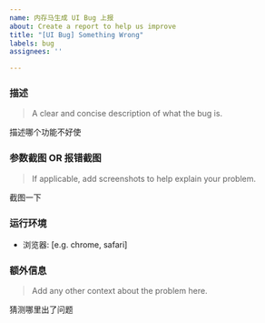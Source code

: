 ```yaml
---
name: 内存马生成 UI Bug 上报
about: Create a report to help us improve
title: "[UI Bug] Something Wrong"
labels: bug
assignees: ''

---
```


### 描述
> A clear and concise description of what the bug is.

描述哪个功能不好使

### 参数截图 OR 报错截图
> If applicable, add screenshots to help explain your problem.

截图一下

### 运行环境
 - 浏览器: [e.g. chrome, safari]

### 额外信息
> Add any other context about the problem here.

猜测哪里出了问题
